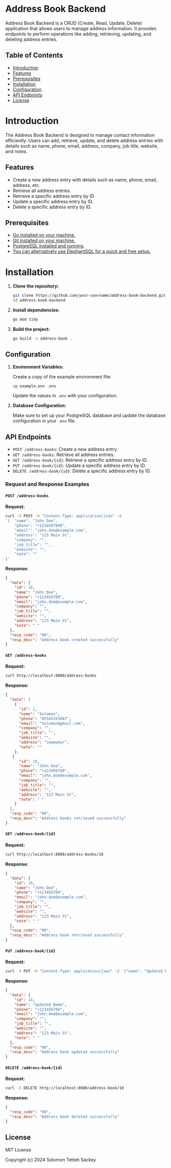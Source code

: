 # Address Book Backend

Address Book Backend is a CRUD (Create, Read, Update, Delete) application that allows users to manage address information. It provides endpoints to perform operations like adding, retrieving, updating, and deleting address entries.

## Table of Contents

- [Introduction](#introduction)
- [Features](#features)
- [Prerequisites](#prerequisites)
- [Installation](#installation)
- [Configuration](#configuration)
- [API Endpoints](#api-endpoints)
- [License](#license)

# Introduction

The Address Book Backend is designed to manage contact information efficiently. Users can add, retrieve, update, and delete address entries with details such as name, phone, email, address, company, job title, website, and notes.

## Features

- Create a new address entry with details such as name, phone, email, address, etc.
- Retrieve all address entries.
- Retrieve a specific address entry by ID.
- Update a specific address entry by ID.
- Delete a specific address entry by ID.

## Prerequisites

- [Go installed on your machine.](https://golang.org/dl/)
- [Git installed on your machine.](https://git-scm.com/downloads)
- [PostgreSQL installed and running.](https://www.postgresql.org/download/)
- [You can alternatively use ElephantSQL for a quick and free setup.](https://www.elephantsql.com/)

# Installation

1. **Clone the repository:**

    ```bash
    git clone https://github.com/your-username/address-book-backend.git
    cd address-book-backend
    ```

2. **Install dependencies:**

    ```bash
    go mod tidy
    ```

3. **Build the project:**

    ```bash
    go build -o address-book .
    ```

## Configuration

1. **Environment Variables:**

    Create a copy of the example environment file:

    ```bash
    cp example.env .env
    ```

    Update the values in `.env` with your configuration.

2. **Database Configuration:**

    Make sure to set up your PostgreSQL database and update the database configuration in your `.env` file.



## API Endpoints

- `POST /address-books`: Create a new address entry.
- `GET /address-books`: Retrieve all address entries.
- `GET /address-book/{id}`: Retrieve a specific address entry by ID.
- `PUT /address-book/{id}`: Update a specific address entry by ID.
- `DELETE /address-book/{id}`: Delete a specific address entry by ID.

### Request and Response Examples

#### `POST /address-books`

**Request:**

```bash
curl -X POST -H "Content-Type: application/json" -d
'{  "name": "John Doe",
    "phone": "+1234567890",
    "email": "john.doe@example.com",
    "address": "123 Main St",
    "company": "",
    "job_title": "",
    "website": "",
    "note": ""
}'
```

**Response:**
```json
{
  "data": {
    "id": 18,
    "name": "John Doe",
    "phone": "+123456789",
    "email": "john.doe@example.com",
    "company": "",
    "job_title": "",
    "website": "",
    "address": "123 Main St",
    "note": " "
  },
  "resp_code": "00",
  "resp_desc": "Address book created successfully"
}
```


#### `GET /address-books`

**Request:**
```bash
curl http://localhost:8080/address-books
```

**Response:**
```json
{
  "data": [
    {
      "id": 1,
      "name": "Solomon",
      "phone": "05545355687",
      "email": "Solomon@gmail.com",
      "company": "",
      "job_title": "",
      "website": "",
      "address": "somewher",
      "note": ""
    },
   {
      "id": 18,
      "name": "John Doe",
      "phone": "+123456789",
      "email": "john.doe@example.com",
      "company": "",
      "job_title": "",
      "website": "",
      "address": "123 Main St",
      "note": " "
    }
  ],
  "resp_code": "00",
  "resp_desc": "Address books retrieved successfully"
}
```


#### `GET /address-book/{id}`

**Request:**

```bash
curl http://localhost:8080/address-books/18
```

**Response:**
```json
{
  "data": {
    "id": 18,
    "name": "John Doe",
    "phone": "+123456789",
    "email": "john.doe@example.com",
    "company": "",
    "job_title": "",
    "website": "",
    "address": "123 Main St",
    "note": " "
  },
  "resp_code": "00",
  "resp_desc": "Address book retrieved successfully"
}
```

#### `PUT /address-book/{id}`

**Request:**

```bash
curl -X PUT -H "Content-Type: application/json" -d '{"name": "Updated Name"}' http://localhost:8080/address-book/18

```

**Response:**
```json
{
  "data": {
    "id": 18,
    "name": "Updated Name",
    "phone": "+123456789",
    "email": "john.doe@example.com",
    "company": "",
    "job_title": "",
    "website": "",
    "address": "123 Main St",
    "note": " "
  },
  "resp_code": "00",
  "resp_desc": "Address book updated successfully"
}
```

#### `DELETE /address-book/{id}`

**Request:**

```bash
curl -X DELETE http://localhost:8080/address-book/18
```

**Response:**
```json
{
  "resp_code": "00",
  "resp_desc": "Address book deleted successfully"
}
```


## License
MIT License

Copyright (c) 2024 Solomon Tetteh Sackey






